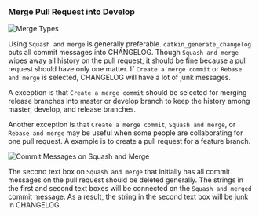 
### Merge Pull Request into Develop

![Merge Types](https://github.com/CPFL/Autoware/wiki/images_Maintainer-Rule/merge-types.png)

Using `Squash and merge` is generally preferable. `catkin_generate_changelog` puts all commit messages into CHANGELOG. Though `Squash and merge` wipes away all history on the pull request, it should be fine because a pull request should have only one matter. If `Create a merge commit` or `Rebase and merge` is selected, CHANGELOG will have a lot of junk messages.

A exception is that `Create a merge commit` should be selected for merging release branches into master or develop branch to keep the history among master, develop, and release branches.

Another exception is that `Create a merge commit`, `Squash and merge`, or `Rebase and merge` may be useful when some people are collaborating for one pull request. A example is to create a pull request for a feature branch.

![Commit Messages on Squash and Merge](https://github.com/CPFL/Autoware/wiki/images_Maintainer-Rule/commit-messages.png)

The second text box on `Squash and merge` that initially has all commit messages on the pull request should be deleted generally.  The strings in the first and second text boxes will be connected on the `Squash and merged` commit message. As a result, the string in the second text box will be junk in CHANGELOG.